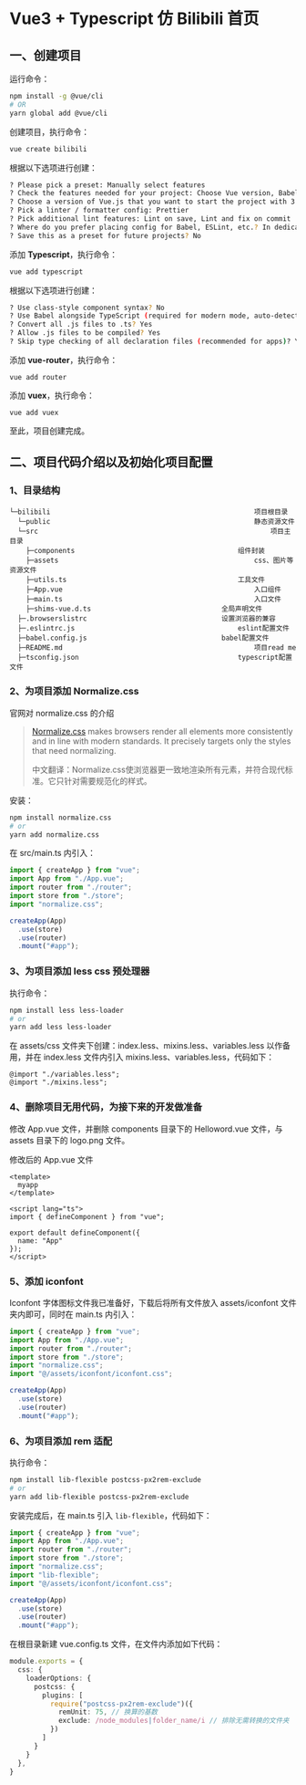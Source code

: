 # Vue3 + Typescript 仿 Bilibili 首页

## 一、创建项目

运行命令：

```bash
npm install -g @vue/cli
# OR
yarn global add @vue/cli
```

创建项目，执行命令：

```bash
vue create bilibili
```

根据以下选项进行创建：

```bash
? Please pick a preset: Manually select features
? Check the features needed for your project: Choose Vue version, Babel, Linter
? Choose a version of Vue.js that you want to start the project with 3.x (Preview)
? Pick a linter / formatter config: Prettier
? Pick additional lint features: Lint on save, Lint and fix on commit
? Where do you prefer placing config for Babel, ESLint, etc.? In dedicated config files
? Save this as a preset for future projects? No
```



添加 **Typescript**，执行命令：

```bash
vue add typescript
```

根据以下选项进行创建：

```bash
? Use class-style component syntax? No
? Use Babel alongside TypeScript (required for modern mode, auto-detected polyfills, transpiling JSX)? Yes
? Convert all .js files to .ts? Yes
? Allow .js files to be compiled? Yes
? Skip type checking of all declaration files (recommended for apps)? Yes
```

添加 **vue-router**，执行命令：

```
vue add router
```

添加 **vuex**，执行命令：

```
vue add vuex
```

至此，项目创建完成。

## 二、项目代码介绍以及初始化项目配置

### 1、目录结构

```
└─bilibili													项目根目录
  └─public													静态资源文件
  └─src															项目主目录
    ├─components										组件封装
    ├─assets												css、图片等资源文件
    ├─utils.ts											工具文件
    ├─App.vue												入口组件
    ├─main.ts												入口文件
    ├─shims-vue.d.ts								全局声明文件
  ├─.browserslistrc									设置浏览器的兼容
  ├─.eslintrc.js										eslint配置文件
  ├─babel.config.js									babel配置文件
  ├─README.md												项目read me
  ├─tsconfig.json										typescript配置文件
```



### 2、为项目添加 Normalize.css

官网对 normalize.css 的介绍

> [Normalize.css](https://github.com/necolas/normalize.css/) makes browsers render all elements more consistently and in line with modern standards. It precisely targets only the styles that need normalizing.
>
> 中文翻译：Normalize.css使浏览器更一致地渲染所有元素，并符合现代标准。它只针对需要规范化的样式。

安装：

```bash
npm install normalize.css
# or
yarn add normalize.css
```

在 src/main.ts 内引入：

```typescript
import { createApp } from "vue";
import App from "./App.vue";
import router from "./router";
import store from "./store";
import "normalize.css";

createApp(App)
  .use(store)
  .use(router)
  .mount("#app");
```

### 3、为项目添加 less css 预处理器

执行命令：

```bash
npm install less less-loader
# or
yarn add less less-loader
```

在 assets/css 文件夹下创建：index.less、mixins.less、variables.less 以作备用，并在 index.less 文件内引入 mixins.less、variables.less，代码如下：

```less
@import "./variables.less";
@import "./mixins.less";
```

### 4、删除项目无用代码，为接下来的开发做准备

修改 App.vue 文件，并删除 components 目录下的 Helloword.vue 文件，与 assets 目录下的 logo.png 文件。

修改后的 App.vue 文件

```vue
<template>
  myapp
</template>

<script lang="ts">
import { defineComponent } from "vue";

export default defineComponent({
  name: "App"
});
</script>
```

### 5、添加 iconfont

Iconfont 字体图标文件我已准备好，下载后将所有文件放入 assets/iconfont 文件夹内即可，同时在 main.ts 内引入：

```typescript
import { createApp } from "vue";
import App from "./App.vue";
import router from "./router";
import store from "./store";
import "normalize.css";
import "@/assets/iconfont/iconfont.css";

createApp(App)
  .use(store)
  .use(router)
  .mount("#app");
```

### 6、为项目添加 rem 适配

执行命令：

```bash
npm install lib-flexible postcss-px2rem-exclude
# or
yarn add lib-flexible postcss-px2rem-exclude
```

安装完成后，在 main.ts 引入 `lib-flexible`，代码如下：

```typescript
import { createApp } from "vue";
import App from "./App.vue";
import router from "./router";
import store from "./store";
import "normalize.css";
import "lib-flexible";
import "@/assets/iconfont/iconfont.css";

createApp(App)
  .use(store)
  .use(router)
  .mount("#app");
```

在根目录新建 vue.config.ts 文件，在文件内添加如下代码：

```typescript
module.exports = {
  css: {
    loaderOptions: {
      postcss: {
        plugins: [
          require("postcss-px2rem-exclude")({
            remUnit: 75, // 换算的基数
            exclude: /node_modules|folder_name/i // 排除无需转换的文件夹
          })
        ]
      }
    }
  },
}
```

